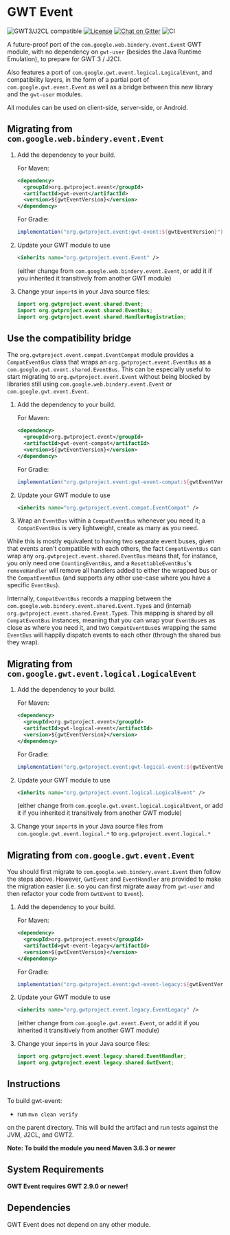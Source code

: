 GWT Event
=========

![GWT3/J2CL compatible](https://img.shields.io/badge/GWT3/J2CL-compatible-brightgreen.svg)  [![License](https://img.shields.io/:license-apache-blue.svg)](http://www.apache.org/licenses/LICENSE-2.0.html) [![Chat on Gitter](https://badges.gitter.im/hal/elemento.svg)](https://gitter.im/gwtproject/gwt-modules) ![CI](https://github.com/gwtproject/gwt-events/workflows/CI/badge.svg)

A future-proof port of the `com.google.web.bindery.event.Event` GWT module,
with no dependency on `gwt-user` (besides the Java Runtime Emulation),
to prepare for GWT 3 / J2Cl.

Also features a port of `com.google.gwt.event.logical.LogicalEvent`,
and compatibility layers, in the form of a partial port of `com.google.gwt.event.Event`
as well as a bridge between this new library and the `gwt-user` modules.

All modules can be used on client-side, server-side, or Android.

Migrating from `com.google.web.bindery.event.Event`
-------------------------------------------------------

1. Add the dependency to your build.

   For Maven:

   ```xml
   <dependency>
     <groupId>org.gwtproject.event</groupId>
     <artifactId>gwt-event</artifactId>
     <version>${gwtEventVersion}</version>
   </dependency>
   ```

   For Gradle:

   ```gradle
   implementation("org.gwtproject.event:gwt-event:${gwtEventVersion}")
   ```

2. Update your GWT module to use

   ```xml
   <inherits name="org.gwtproject.event.Event" />
   ```

   (either change from `com.google.web.bindery.event.Event`,
   or add it if you inherited it transitively from another GWT module)

3. Change your `import`s in your Java source files:

   ```java
   import org.gwtproject.event.shared.Event;
   import org.gwtproject.event.shared.EventBus;
   import org.gwtproject.event.shared.HandlerRegistration;
   ```

Use the compatibility bridge
----------------------------

The `org.gwtproject.event.compat.EventCompat` module provides a `CompatEventBus` class
that wraps an `org.gwtproject.event.EventBus` as a `com.google.gwt.event.shared.EventBus`.
This can be especially useful to start migrating to `org.gwtproject.event.Event`
without being blocked by libraries still using `com.google.web.bindery.event.Event`
or `com.google.gwt.event.Event`.

1. Add the dependency to your build.

   For Maven:

   ```xml
   <dependency>
     <groupId>org.gwtproject.event</groupId>
     <artifactId>gwt-event-compat</artifactId>
     <version>${gwtEventVersion}</version>
   </dependency>
   ```

   For Gradle:

   ```gradle
   implementation("org.gwtproject.event:gwt-event-compat:${gwtEventVersion}")
   ```

2. Update your GWT module to use

   ```xml
   <inherits name="org.gwtproject.event.compat.EventCompat" />
   ```

3. Wrap an `EventBus` within a `CompatEventBus` whenever you need it;
   a `CompatEventBus` is very lightweight, create as many as you need.

While this is mostly equivalent to having two separate event buses,
given that events aren't compatible with each others,
the fact `CompatEventBus` can wrap any `org.gwtproject.event.shared.EventBus`
means that, for instance, you only need one `CountingEventBus`,
and a `ResettableEventBus`'s `removeHandler` will remove all handlers
added to either the wrapped bus or the `CompatEventBus`
(and supports any other use-case where you have a specific `EventBus`).

Internally, `CompatEventBus` records a mapping between the
`com.google.web.bindery.event.shared.Event.Type`s and (internal)
`org.gwtproject.event.shared.Event.Type`s.
This mapping is shared by all `CompatEventBus` instances,
meaning that you can wrap your `EventBus`es as close as where you need it,
and two `CompatEventBus`es wrapping the same `EventBus` will
happily dispatch events to each other (through the shared bus they wrap).

Migrating from `com.google.gwt.event.logical.LogicalEvent`
----------------------------------------------------------

1. Add the dependency to your build.

   For Maven:

   ```xml
   <dependency>
     <groupId>org.gwtproject.event</groupId>
     <artifactId>gwt-logical-event</artifactId>
     <version>${gwtEventVersion}</version>
   </dependency>
   ```

   For Gradle:

   ```gradle
   implementation("org.gwtproject.event:gwt-logical-event:${gwtEventVersion}")
   ```

2. Update your GWT module to use

   ```xml
   <inherits name="org.gwtproject.event.logical.LogicalEvent" />
   ```

   (either change from `com.google.gwt.event.logical.LogicalEvent`,
   or add it if you inherited it transitively from another GWT module)

3. Change your `import`s in your Java source files
   from `com.google.gwt.event.logical.*` to `org.gwtproject.event.logical.*`

Migrating from `com.google.gwt.event.Event`
-------------------------------------------

You should first migrate to `com.google.web.bindery.event.Event`
then follow the steps above.
However, `GwtEvent` and `EventHandler` are provided to make the migration easier
(i.e. so you can first migrate away from `gwt-user`
and then refactor your code from `GwtEvent` to `Event`).

1. Add the dependency to your build.

   For Maven:

   ```xml
   <dependency>
     <groupId>org.gwtproject.event</groupId>
     <artifactId>gwt-event-legacy</artifactId>
     <version>${gwtEventVersion}</version>
   </dependency>
   ```

   For Gradle:

   ```gradle
   implementation("org.gwtproject.event:gwt-event-legacy:${gwtEventVersion}")
   ```

2. Update your GWT module to use

   ```xml
   <inherits name="org.gwtproject.event.legacy.EventLegacy" />
   ```

   (either change from `com.google.gwt.event.Event`,
   or add it if you inherited it transitively from another GWT module)

3. Change your `import`s in your Java source files:

   ```java
   import org.gwtproject.event.legacy.shared.EventHandler;
   import org.gwtproject.event.legacy.shared.GwtEvent;
   ```

## Instructions

To build gwt-event:

* run `mvn clean verify`

on the parent directory. This will build the artifact and run tests against the JVM, J2CL, and GWT2.

**Note: To build the module you need Maven 3.6.3 or newer**

## System Requirements

**GWT Event requires GWT 2.9.0 or newer!**


## Dependencies

GWT Event does not depend on any other module.
